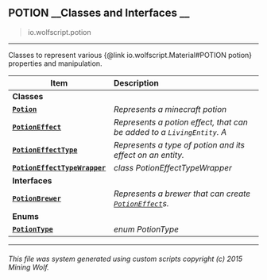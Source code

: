 ## POTION __Classes and Interfaces __

>io.wolfscript.potion

---

Classes to represent various {@link io.wolfscript.Material#POTION potion} properties and manipulation.

Item | Description   
--- | :--- 
__Classes__|
__[`Potion`](Potion.md)__ | _Represents a minecraft potion_ 
__[`PotionEffect`](PotionEffect.md)__ | _Represents a potion effect, that can be added to a `LivingEntity`. A_ 
__[`PotionEffectType`](PotionEffectType.md)__ | _Represents a type of potion and its effect on an entity._ 
__[`PotionEffectTypeWrapper`](PotionEffectTypeWrapper.md)__ | _class PotionEffectTypeWrapper_ 
__Interfaces__|
__[`PotionBrewer`](PotionBrewer.md)__ | _Represents a brewer that can create [`PotionEffect`](PotionEffect.md)s._ 
__Enums__|
__[`PotionType`](PotionType.md)__ | _enum PotionType_ 



---



###### This file was system generated using custom scripts copyright (c) 2015 Mining Wolf.
	

